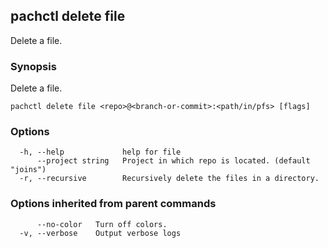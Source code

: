 ## pachctl delete file

Delete a file.

### Synopsis

Delete a file.

```
pachctl delete file <repo>@<branch-or-commit>:<path/in/pfs> [flags]
```

### Options

```
  -h, --help             help for file
      --project string   Project in which repo is located. (default "joins")
  -r, --recursive        Recursively delete the files in a directory.
```

### Options inherited from parent commands

```
      --no-color   Turn off colors.
  -v, --verbose    Output verbose logs
```

